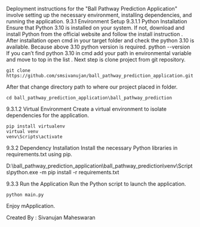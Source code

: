 Deployment instructions for the "Ball Pathway Prediction Application" involve setting up the necessary environment, installing dependencies, and running the application.
9.3.1	Environment Setup
  9.3.1.1	Python Installation
  Ensure that Python 3.10 is installed on your system. If not, download and install Python from the official website and follow the install instruction .
  After installation open cmd in your target folder and check the python 3.10 is available. Because above 3.10 python version is required. 
    python --version
  If you can’t find python 3.10 in cmd add your path in environmental variable and move to top in the list . 
  Next step is clone project from git repository.
  
    git clone https://github.com/smsivanujan/ball_pathway_prediction_application.git
  
  After that change directory path to where our project placed in folder.

    cd ball_pathway_prediction_application\ball_pathway_prediction

  9.3.1.2	Virtual Environment
  Create a virtual environment to isolate dependencies for the application.
  
    pip install virtualenv
    virtual venv
    venv\Scripts\activate

9.3.2	Dependency Installation
Install the necessary Python libraries in requirements.txt using pip.

  D:\ball_pathway_prediction_application\ball_pathway_prediction\venv\Scripts\python.exe -m pip install -r requirements.txt
	
9.3.3	Run the Application
  Run the Python script to launch the application.

    python main.py

Enjoy mApplication.

Created By : Sivanujan Maheswaran
